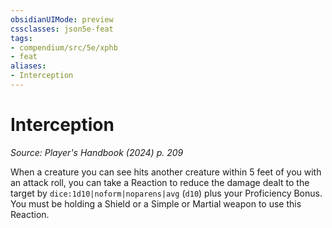 ```yaml
---
obsidianUIMode: preview
cssclasses: json5e-feat
tags:
- compendium/src/5e/xphb
- feat
aliases:
- Interception
---
```

# Interception
*Source: Player's Handbook (2024) p. 209*  

When a creature you can see hits another creature within 5 feet of you with an attack roll, you can take a Reaction to reduce the damage dealt to the target by `dice:1d10|noform|noparens|avg` (`d10`) plus your Proficiency Bonus. You must be holding a Shield or a Simple or Martial weapon to use this Reaction.